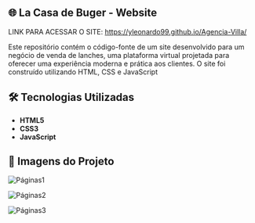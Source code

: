 ## 🌐 La Casa de Buger - Website

LINK PARA ACESSAR O SITE: https://yleonardo99.github.io/Agencia-Villa/

Este repositório contém o código-fonte de um site desenvolvido para um negócio de venda de lanches, uma plataforma virtual projetada para oferecer uma experiência moderna e prática aos clientes. O site foi construído utilizando HTML, CSS e JavaScript


## 🛠️ Tecnologias Utilizadas  

- **HTML5**
- **CSS3**
- **JavaScript**

## 📸 Imagens do Projeto  

![Páginas1](assets/images/CAPA1.png)  

![Páginas2](assets/images/CAPA2.png)  

![Páginas3](assets/images/CAPA3.png)  




